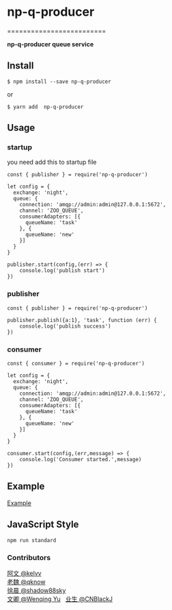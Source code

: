 # np-q-producer

=========================

**np-q-producer queue service**

## Install

```console
$ npm install --save np-q-producer
```
or
```console
$ yarn add  np-q-producer
```

## Usage

### startup
you need add this to startup file
```
const { publisher } = require('np-q-producer')

let config = {
  exchange: 'night',
  queue: {
    connection: 'amqp://admin:admin@127.0.0.1:5672',
    channel: 'ZOO_QUEUE',
    consumerAdapters: [{
      queueName: 'task'
    }, {
      queueName: 'new'
    }]
  }
}

publisher.start(config,(err) => {
    console.log('publish start')
})
```

### publisher

```
const { publisher } = require('np-q-producer')

publisher.publish({a:1}, 'task', function (err) {
    console.log('publish success')
})
```

### consumer

```
const { consumer } = require('np-q-producer')

let config = {
  exchange: 'night',
  queue: {
    connection: 'amqp://admin:admin@127.0.0.1:5672',
    channel: 'ZOO_QUEUE',
    consumerAdapters: [{
      queueName: 'task'
    }, {
      queueName: 'new'
    }]
  }
}

consumer.start(config,(err,message) => {
    console.log('Consumer started.',message)
})
```

## Example

[Example](https://github.com/airplake/np-q-producer/tree/master/example)


## JavaScript Style

```
npm run standard
```



### Contributors
[阿文 @kelvv](https://github.com/kelvv)  
[老魏 @qknow](https://github.com/503945930)  
[徐晨 @shadow88sky](https://github.com/shadow88sky)    
[文卿 @Wenqing Yu](https://github.com/wenqingyu)  
[业生 @CNBlackJ](https://github.com/CNBlackJ)   
